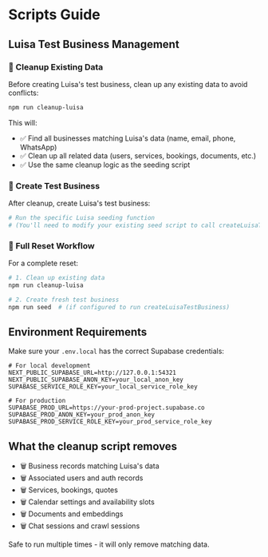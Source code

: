 # Scripts Guide

## Luisa Test Business Management

### 🧹 Cleanup Existing Data

Before creating Luisa's test business, clean up any existing data to avoid conflicts:

```bash
npm run cleanup-luisa
```

This will:
- ✅ Find all businesses matching Luisa's data (name, email, phone, WhatsApp)
- ✅ Clean up all related data (users, services, bookings, documents, etc.)
- ✅ Use the same cleanup logic as the seeding script

### 🌱 Create Test Business

After cleanup, create Luisa's test business:

```bash
# Run the specific Luisa seeding function
# (You'll need to modify your existing seed script to call createLuisaTestBusiness)
```

### 🔄 Full Reset Workflow

For a complete reset:

```bash
# 1. Clean up existing data
npm run cleanup-luisa

# 2. Create fresh test business
npm run seed  # (if configured to run createLuisaTestBusiness)
```

## Environment Requirements

Make sure your `.env.local` has the correct Supabase credentials:

```env
# For local development
NEXT_PUBLIC_SUPABASE_URL=http://127.0.0.1:54321
NEXT_PUBLIC_SUPABASE_ANON_KEY=your_local_anon_key
SUPABASE_SERVICE_ROLE_KEY=your_local_service_role_key

# For production
SUPABASE_PROD_URL=https://your-prod-project.supabase.co
SUPABASE_PROD_ANON_KEY=your_prod_anon_key
SUPABASE_PROD_SERVICE_ROLE_KEY=your_prod_service_role_key
```

## What the cleanup script removes

- 🗑️ Business records matching Luisa's data
- 🗑️ Associated users and auth records
- 🗑️ Services, bookings, quotes
- 🗑️ Calendar settings and availability slots
- 🗑️ Documents and embeddings
- 🗑️ Chat sessions and crawl sessions

Safe to run multiple times - it will only remove matching data. 